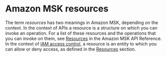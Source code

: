 # Amazon MSK resources<a name="resources"></a>

The term *resources* has two meanings in Amazon MSK, depending on the context\. In the context of APIs a resource is a structure on which you can invoke an operation\. For a list of these resources and the operations that you can invoke on them, see [Resources](https://docs.aws.amazon.com/msk/1.0/apireference/resources.html) in the Amazon MSK API Reference\. In the context of [IAM access control](iam-access-control.md), a resource is an entity to which you can allow or deny access, as defined in the [Resources](iam-access-control.md#msk-iam-resources) section\.